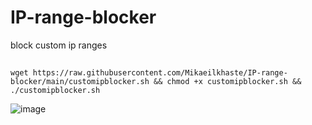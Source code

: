 # IP-range-blocker
block custom ip ranges
##
    wget https://raw.githubusercontent.com/Mikaeilkhaste/IP-range-blocker/main/customipblocker.sh && chmod +x customipblocker.sh && ./customipblocker.sh
![image](https://github.com/Mikaeilkhaste/IP-range-blocker/assets/124209169/8506d687-00d3-4e60-a757-2252694887d2)
